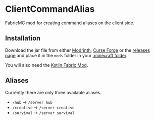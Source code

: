 # ClientCommandAlias

FabricMC mod for creating command aliases on the client side.

## Installation

Download the jar file from either [Modrinth](https://modrinth.com/mod/clientcommandalias), [Curse Forge](https://www.curseforge.com/minecraft/mc-mods/clientcommandalias) or the [releases page](https://github.com/MetaHerobrine1/ClientCommandAlias/releases/latest) and place it in the `mods` folder in your [.minecraft folder](https://minecraft.fandom.com/wiki/.minecraft#Locating_.minecraft).

You will also need the [Kotlin Fabric Mod](https://www.curseforge.com/minecraft/mc-mods/fabric-language-kotlin).

## Aliases

Currently there are only three available aliases.

 * `/hub` -> `/server hub`
 * `/creative` -> `/server creative`
 * `/survival` -> `/server survival`
